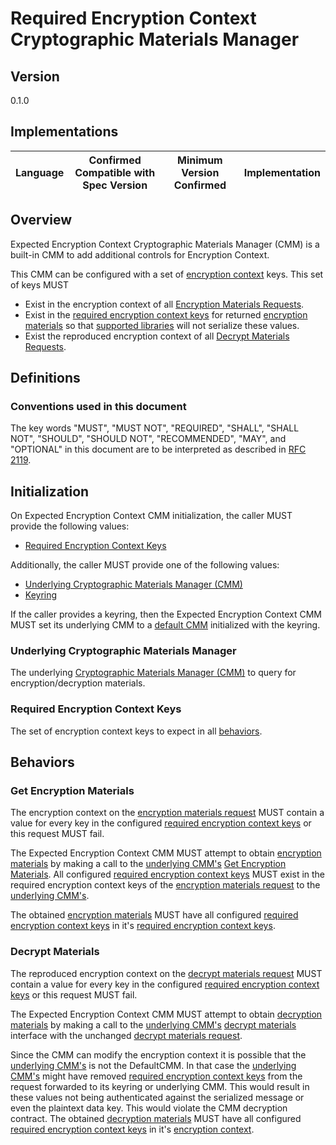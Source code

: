 [//]: # "Copyright Amazon.com Inc. or its affiliates. All Rights Reserved."
[//]: # "SPDX-License-Identifier: CC-BY-SA-4.0"

# Required Encryption Context Cryptographic Materials Manager

## Version

0.1.0

## Implementations

| Language | Confirmed Compatible with Spec Version | Minimum Version Confirmed | Implementation |
| -------- | -------------------------------------- | ------------------------- | -------------- |

## Overview

Expected Encryption Context Cryptographic Materials Manager (CMM)
is a built-in CMM to add additional controls for Encryption Context.

This CMM can be configured with a set of [encryption context](./structures.md#encryption-context) keys.
This set of keys MUST

- Exist in the encryption context of all [Encryption Materials Requests](./cmm-interface.md#encryption-materials-request).
- Exist in the [required encryption context keys](./structures.md#required-encryption-context-keys) for returned [encryption materials](./structures.md#encryption-materials)
  so that [supported libraries](./algorithm-suites.md#supported-libraries) will not serialize these values.
- Exist the reproduced encryption context of all [Decrypt Materials Requests](#decrypt-materials-request).

## Definitions

### Conventions used in this document

The key words "MUST", "MUST NOT", "REQUIRED", "SHALL", "SHALL NOT", "SHOULD", "SHOULD NOT", "RECOMMENDED", "MAY", and "OPTIONAL"
in this document are to be interpreted as described in [RFC 2119](https://tools.ietf.org/html/rfc2119).

## Initialization

On Expected Encryption Context CMM initialization,
the caller MUST provide the following values:

- [Required Encryption Context Keys](#required-encryption-context-keys)

Additionally, the caller MUST provide one of the following values:

- [Underlying Cryptographic Materials Manager (CMM)](#underlying-cryptographic-materials-manager)
- [Keyring](keyring-interface.md)

If the caller provides a keyring,
then the Expected Encryption Context CMM MUST set its underlying CMM
to a [default CMM](default-cmm.md) initialized with the keyring.

### Underlying Cryptographic Materials Manager

The underlying [Cryptographic Materials Manager (CMM)](cmm-interface.md#supported-cmms)
to query for encryption/decryption materials.

### Required Encryption Context Keys

The set of encryption context keys to expect
in all [behaviors](#behaviors).

## Behaviors

### Get Encryption Materials

The encryption context on the [encryption materials request](./cmm-interface.md#encryption-materials-request)
MUST contain a value for every key in the configured [required encryption context keys](#required-encryption-context-keys)
or this request MUST fail.

The Expected Encryption Context CMM MUST attempt to obtain [encryption materials](./structures.md#encryption-materials)
by making a call to the [underlying CMM's](#underlying-cryptographic-materials-manager)
[Get Encryption Materials](cmm-interface.md#get-encryption-materials).
All configured [required encryption context keys](#required-encryption-context-keys)
MUST exist in the required encryption context keys
of the [encryption materials request](./cmm-interface.md#encryption-materials-request)
to the [underlying CMM's](#underlying-cryptographic-materials-manager).

The obtained [encryption materials](./structures.md#encryption-materials) MUST
have all configured [required encryption context keys](#required-encryption-context-keys)
in it's [required encryption context keys](./structures.md#required-encryption-context-keys).

### Decrypt Materials

The reproduced encryption context on the [decrypt materials request](./cmm-interface.md#decrypt-materials-request)
MUST contain a value for every key in the configured [required encryption context keys](#required-encryption-context-keys)
or this request MUST fail.

The Expected Encryption Context
CMM MUST attempt to obtain [decryption materials](./structures.md#decryption-materials)
by making a call to the [underlying CMM's](#underlying-cryptographic-materials-manager)
[decrypt materials](cmm-interface.md#decrypt-materials) interface
with the unchanged [decrypt materials request](./cmm-interface.md#decrypt-materials-request).

Since the CMM can modify the encryption context
it is possible that the [underlying CMM's](#underlying-cryptographic-materials-manager)
is not the DefaultCMM.
In that case the [underlying CMM's](#underlying-cryptographic-materials-manager)
might have removed [required encryption context keys](#required-encryption-context-keys)
from the request forwarded to its keyring or underlying CMM.
This would result in these values not being authenticated
against the serialized message or even the plaintext data key.
This would violate the CMM decryption contract.
The obtained [decryption materials](./structures.md#decryption-materials) MUST
have all configured [required encryption context keys](#required-encryption-context-keys)
in it's [encryption context](./structures.md#encryption-context-2).
